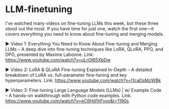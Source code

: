 # LLM-finetuning

I've watched many videos on fine-tuning LLMs this week, but these three stood out the most. If you have time for just one, watch the first one—it covers everything you need to know about fine-tuning and merging models.

► Video 1: Everything You Need to Know About Fine-tuning and Merging LLMs – A deep dive into fine-tuning techniques like LoRA, QLoRA, PPO, and DPO, presented by Maxime Labonne. Link: https://www.youtube.com/watch?v=uLrOI65XbDw

► Video 2: LoRA & QLoRA Fine-tuning Explained In-Depth – A detailed breakdown of LoRA vs. full-parameter fine-tuning and key hyperparameters.
Link: https://www.youtube.com/watch?v=t1caDsMzWBk

► Video 3: Fine-tuning Large Language Models (LLMs) | w/ Example Code – A hands-on walkthrough with Python code examples.
Link: https://www.youtube.com/watch?v=eC6Hd1hFvos&t=1190s
